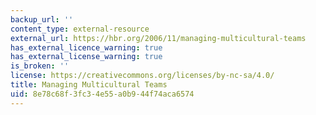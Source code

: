 ```yaml
---
backup_url: ''
content_type: external-resource
external_url: https://hbr.org/2006/11/managing-multicultural-teams
has_external_licence_warning: true
has_external_license_warning: true
is_broken: ''
license: https://creativecommons.org/licenses/by-nc-sa/4.0/
title: Managing Multicultural Teams
uid: 8e78c68f-3fc3-4e55-a0b9-44f74aca6574
---
```

